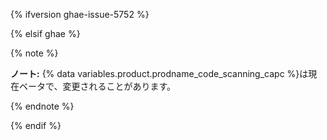 {% ifversion ghae-issue-5752 %}

<!-- Remove this reusable and all references for GA release -->

{% elsif ghae %}

{% note %}

**ノート:** {% data variables.product.prodname_code_scanning_capc %}は現在ベータで、変更されることがあります。

{% endnote %}

{% endif %}
